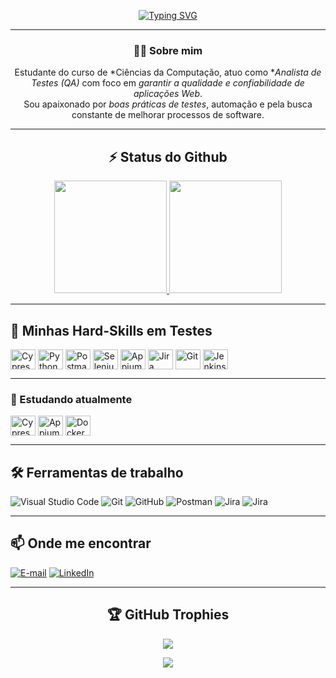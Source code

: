 <div align="center">

[![Typing SVG](https://readme-typing-svg.demolab.com?font=Fira+Code&size=24&duration=3000&pause=1000&color=D83B7D&center=falso&vCenter=falso&repeat=falso&random=falso&width=600&height=70&lines=Bem-vindo+ao+meu+perfil+✨;Sou+Analista+de+Teste+e+Qualidade+de+Software+🧪)](https://git.io/typing-svg)

</div>

---

<div align="center">

### 👩‍💻 Sobre mim  

Estudante do curso de *Ciências da Computação, atuo como **Analista de Testes (QA)* com foco em *garantir a qualidade e confiabilidade de aplicações Web*.  
Sou apaixonado por *boas práticas de testes*, automação e pela busca constante de melhorar processos de software.  

</div>

---

<div align="center">

## ⚡ Status do Github  

<a href="https://github.com/FilipeGS97">
   <img height="180em" src="https://github-readme-stats.vercel.app/api?username=FilipeGS97&show_icons=true&theme=radical&include_all_commits=true&count_private=true"/>
   <img height="180em" src="https://github-readme-stats.vercel.app/api/top-langs/?username=FilipeGS97&layout=compact&langs_count=6&theme=radical"/>
</a>

</div>

---

<div align="left">

## 🧪 Minhas Hard-Skills em Testes  


<img align="center" alt="Cypress" height="32" width="40" src="https://cdn.simpleicons.org/cypress/69d3a7" />
<img align="center" alt="Python" height="32" width="40" src="https://cdn.simpleicons.org/python" />
<img align="center" alt="Postman" height="32" width="40" src="https://cdn.simpleicons.org/postman/ef5b25" />
<img align="center" alt="Selenium" height="32" width="40" src="https://cdn.simpleicons.org/selenium/43b02a" />
<img align="center" alt="Appium" height="32" width="40" src="https://cdn.simpleicons.org/Appium" />
<img align="center" alt="Jira" height="32" width="40" src="https://cdn.simpleicons.org/jira/0052cc" />
<img align="center" alt="Git" height="32" width="40" src="https://cdn.simpleicons.org/git" />
<img align="center" alt="Jenkins" height="32" width="40" src="https://cdn.simpleicons.org/jenkins" />

</div>

---

<div align="left">

### 📖 Estudando atualmente  

<img align="center" alt="Cypress" height="32" width="40" src="https://cdn.simpleicons.org/cypress/69d3a7" />
<img align="center" alt="Appium" height="32" width="40" src="https://cdn.simpleicons.org/Appium" />
<img align="center" alt="Docker" height="32" width="40" src="https://cdn.simpleicons.org/docker/2496ed" />

</div>

---

<div align="left">

## 🛠 Ferramentas de trabalho  

![Visual Studio Code](https://img.shields.io/badge/Visual%20Studio%20Code-000?style=for-the-badge&logo=Visual-Studio-Code&logoColor=D83B7D&color:141321)
![Git](https://img.shields.io/badge/Git-000?style=for-the-badge&logo=Git&logoColor=D83B7D&color:141321)
![GitHub](https://img.shields.io/badge/GitHub-000?style=for-the-badge&logo=GitHub&logoColor=D83B7D&color:141321)
![Postman](https://img.shields.io/badge/Postman-000?style=for-the-badge&logo=Postman&logoColor=D83B7D&color:141321)
![Jira](https://img.shields.io/badge/Jira-000?style=for-the-badge&logo=Jira&logoColor=D83B7D&color:141321)
![Jira](https://img.shields.io/badge/asana-000?style=for-the-badge&logo=asana&logoColor=D83B7D&color:141321)
</div>

---

<div align="left">

## 📫 Onde me encontrar  

[![E-mail](https://img.shields.io/badge/-Email-000?style=for-the-badge&logo=microsoft-outlook&logoColor=D83B7D&&color:141321)](mailto:filipegabriel.qatech@gmail.com)
[![LinkedIn](https://img.shields.io/badge/-LinkedIn-000?style=for-the-badge&logo=linkedin&logoColor=D83B7D&&color:141321)](https://www.linkedin.com/in/filipe-gabriel-qaengineer/)

</div>

---

<div align="center">

## 🏆 GitHub Trophies  

![](https://github-profile-trophy.vercel.app/?username=FilipeGS97&theme=dark&no-frame=false&no-bg=false&margin-w=4)

<p align="center"><img align="center" src="https://profile-counter.glitch.me/{FilipeGS97}/count.svg" /></p> 

</div>
